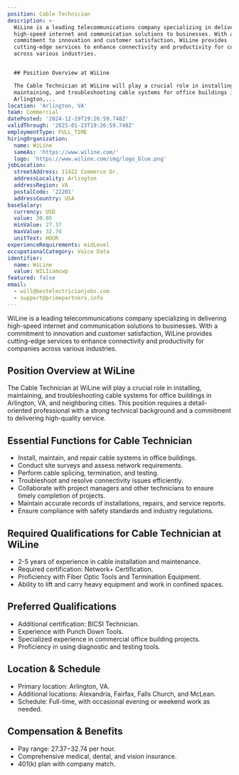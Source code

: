 ```yaml
---
position: Cable Technician
description: >-
  WiLine is a leading telecommunications company specializing in delivering
  high-speed internet and communication solutions to businesses. With a
  commitment to innovation and customer satisfaction, WiLine provides
  cutting-edge services to enhance connectivity and productivity for companies
  across various industries.


  ## Position Overview at WiLine

  The Cable Technician at WiLine will play a crucial role in installing,
  maintaining, and troubleshooting cable systems for office buildings in
  Arlington,...
location: 'Arlington, VA'
team: Commercial
datePosted: '2024-12-19T19:26:59.748Z'
validThrough: '2025-01-23T19:26:59.748Z'
employmentType: FULL_TIME
hiringOrganization:
  name: WiLine
  sameAs: 'https://www.wiline.com/'
  logo: 'https://www.wiline.com/img/logo_blue.png'
jobLocation:
  streetAddress: 11422 Commerce Dr.
  addressLocality: Arlington
  addressRegion: VA
  postalCode: '22201'
  addressCountry: USA
baseSalary:
  currency: USD
  value: 30.05
  minValue: 27.37
  maxValue: 32.74
  unitText: HOUR
experienceRequirements: midLevel
occupationalCategory: Voice Data
identifier:
  name: WiLine
  value: WILIiamcwp
featured: false
email:
  - will@bestelectricianjobs.com
  - support@primepartners.info
---
```




WiLine is a leading telecommunications company specializing in delivering high-speed internet and communication solutions to businesses. With a commitment to innovation and customer satisfaction, WiLine provides cutting-edge services to enhance connectivity and productivity for companies across various industries.

## Position Overview at WiLine
The Cable Technician at WiLine will play a crucial role in installing, maintaining, and troubleshooting cable systems for office buildings in Arlington, VA, and neighboring cities. This position requires a detail-oriented professional with a strong technical background and a commitment to delivering high-quality service.

## Essential Functions for Cable Technician
- Install, maintain, and repair cable systems in office buildings.
- Conduct site surveys and assess network requirements.
- Perform cable splicing, termination, and testing.
- Troubleshoot and resolve connectivity issues efficiently.
- Collaborate with project managers and other technicians to ensure timely completion of projects.
- Maintain accurate records of installations, repairs, and service reports.
- Ensure compliance with safety standards and industry regulations.

## Required Qualifications for Cable Technician at WiLine
- 2-5 years of experience in cable installation and maintenance.
- Required certification: Network+ Certification.
- Proficiency with Fiber Optic Tools and Termination Equipment.
- Ability to lift and carry heavy equipment and work in confined spaces.

## Preferred Qualifications
- Additional certification: BICSI Technician.
- Experience with Punch Down Tools.
- Specialized experience in commercial office building projects.
- Proficiency in using diagnostic and testing tools.

## Location & Schedule
- Primary location: Arlington, VA.
- Additional locations: Alexandria, Fairfax, Falls Church, and McLean.
- Schedule: Full-time, with occasional evening or weekend work as needed.

## Compensation & Benefits
- Pay range: $27.37-$32.74 per hour.
- Comprehensive medical, dental, and vision insurance.
- 401(k) plan with company match.